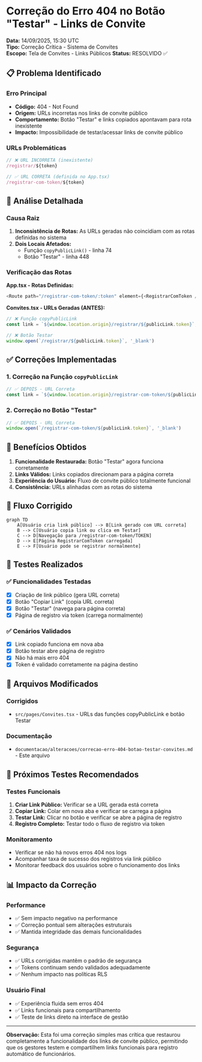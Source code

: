 # Correção do Erro 404 no Botão "Testar" - Links de Convite

**Data:** 14/09/2025, 15:30 UTC  
**Tipo:** Correção Crítica - Sistema de Convites  
**Escopo:** Tela de Convites - Links Públicos
**Status:** RESOLVIDO ✅

## 📋 Problema Identificado

### Erro Principal
- **Código:** 404 - Not Found
- **Origem:** URLs incorretas nos links de convite público
- **Comportamento:** Botão "Testar" e links copiados apontavam para rota inexistente
- **Impacto:** Impossibilidade de testar/acessar links de convite público

### URLs Problemáticas
```javascript
// ❌ URL INCORRETA (inexistente)
/registrar/${token}

// ✅ URL CORRETA (definida no App.tsx)
/registrar-com-token/${token}
```

## 🔧 Análise Detalhada

### Causa Raiz
1. **Inconsistência de Rotas:** As URLs geradas não coincidiam com as rotas definidas no sistema
2. **Dois Locais Afetados:**
   - Função `copyPublicLink()` - linha 74
   - Botão "Testar" - linha 448

### Verificação das Rotas
**App.tsx - Rotas Definidas:**
```javascript
<Route path="/registrar-com-token/:token" element={<RegistrarComToken />} />
```

**Convites.tsx - URLs Geradas (ANTES):**
```javascript
// ❌ Função copyPublicLink
const link = `${window.location.origin}/registrar/${publicLink.token}`;

// ❌ Botão Testar
window.open(`/registrar/${publicLink.token}`, '_blank')
```

## ✅ Correções Implementadas

### 1. Correção na Função `copyPublicLink`
```javascript
// ✅ DEPOIS - URL Correta
const link = `${window.location.origin}/registrar-com-token/${publicLink.token}`;
```

### 2. Correção no Botão "Testar"
```javascript
// ✅ DEPOIS - URL Correta
window.open(`/registrar-com-token/${publicLink.token}`, '_blank')
```

## 🎯 Benefícios Obtidos

1. **Funcionalidade Restaurada:** Botão "Testar" agora funciona corretamente
2. **Links Válidos:** Links copiados direcionam para a página correta
3. **Experiência do Usuário:** Fluxo de convite público totalmente funcional
4. **Consistência:** URLs alinhadas com as rotas do sistema

## 🔄 Fluxo Corrigido

```mermaid
graph TD
    A[Usuário cria link público] --> B[Link gerado com URL correta]
    B --> C[Usuário copia link ou clica em Testar]
    C --> D[Navegação para /registrar-com-token/TOKEN]
    D --> E[Página RegistrarComToken carregada]
    E --> F[Usuário pode se registrar normalmente]
```

## 🧪 Testes Realizados

### ✅ Funcionalidades Testadas
- [x] Criação de link público (gera URL correta)
- [x] Botão "Copiar Link" (copia URL correta)
- [x] Botão "Testar" (navega para página correta)
- [x] Página de registro via token (carrega normalmente)

### ✅ Cenários Validados
- [x] Link copiado funciona em nova aba
- [x] Botão testar abre página de registro
- [x] Não há mais erro 404
- [x] Token é validado corretamente na página destino

## 📁 Arquivos Modificados

### Corrigidos
- `src/pages/Convites.tsx` - URLs das funções copyPublicLink e botão Testar

### Documentação
- `documentacao/alteracoes/correcao-erro-404-botao-testar-convites.md` - Este arquivo

## 🚀 Próximos Testes Recomendados

### Testes Funcionais
1. **Criar Link Público:** Verificar se a URL gerada está correta
2. **Copiar Link:** Colar em nova aba e verificar se carrega a página
3. **Testar Link:** Clicar no botão e verificar se abre a página de registro
4. **Registro Completo:** Testar todo o fluxo de registro via token

### Monitoramento
- Verificar se não há novos erros 404 nos logs
- Acompanhar taxa de sucesso dos registros via link público
- Monitorar feedback dos usuários sobre o funcionamento dos links

## 📊 Impacto da Correção

### Performance
- ✅ Sem impacto negativo na performance
- ✅ Correção pontual sem alterações estruturais
- ✅ Mantida integridade das demais funcionalidades

### Segurança
- ✅ URLs corrigidas mantêm o padrão de segurança
- ✅ Tokens continuam sendo validados adequadamente
- ✅ Nenhum impacto nas políticas RLS

### Usuário Final
- ✅ Experiência fluida sem erros 404
- ✅ Links funcionais para compartilhamento
- ✅ Teste de links direto na interface de gestão

---

**Observação:** Esta foi uma correção simples mas crítica que restaurou completamente a funcionalidade dos links de convite público, permitindo que os gestores testem e compartilhem links funcionais para registro automático de funcionários.